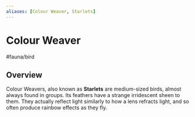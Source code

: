```yaml
---
aliases: [Colour Weaver, Starlets]
---
```


# Colour Weaver
#fauna/bird

## Overview
Colour Weavers, also known as **Starlets** are medium-sized birds, almost always found in groups. Its feathers have a strange irridescent sheen to them. They actually reflect light similarly to how a lens refracts light, and so often produce rainbow effects as they fly. 